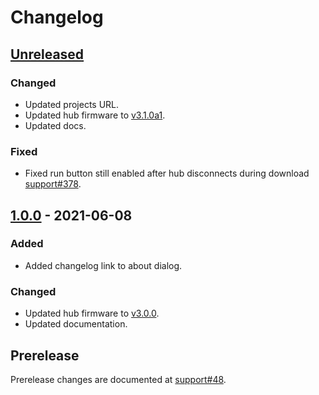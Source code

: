 <!-- Refer to https://keepachangelog.com/en/1.0.0/ for guidance. -->

# Changelog

## [Unreleased]

### Changed
- Updated projects URL.
- Updated hub firmware to [v3.1.0a1].
- Updated docs.

### Fixed
- Fixed run button still enabled after hub disconnects during download [support#378].

## [1.0.0] - 2021-06-08

### Added
- Added changelog link to about dialog.

### Changed
- Updated hub firmware to [v3.0.0].
- Updated documentation.

## Prerelease

Prerelease changes are documented at [support#48].


<!-- let's try to keep this list sorted -->
[support#48]: https://github.com/pybricks/support/issues/48
[support#378]: https://github.com/pybricks/support/issues/378
[v3.0.0]: https://github.com/pybricks/pybricks-micropython/blob/master/CHANGELOG.md#300---2021-06-08
[v3.1.0a1]: https://github.com/pybricks/pybricks-micropython/blob/master/CHANGELOG.md#310a1---2021-06-23

[Unreleased]: https://github.com/pybricks/pybricks-code/compare/v1.0.0...HEAD
[1.0.0]: https://github.com/pybricks/pybricks-code/compare/v1.0.0-rc.2...v1.0.0
